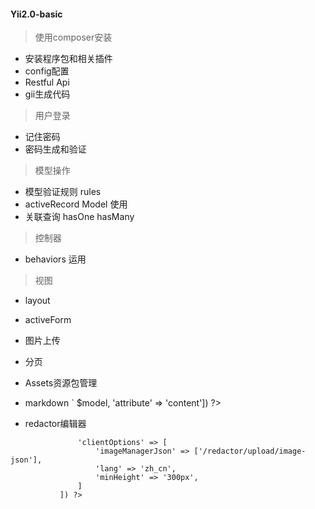 #### Yii2.0-basic
> 使用composer安装
* 安装程序包和相关插件
* config配置
* Restful Api
* gii生成代码
> 用户登录
* 记住密码
* 密码生成和验证
> 模型操作
* 模型验证规则 rules
* activeRecord Model 使用
* 关联查询 hasOne hasMany
> 控制器
* behaviors 运用
> 视图
* layout
* activeForm
* 图片上传
* 分页
* Assets资源包管理
* markdown `<?= Markdowneditor::widget(['model' => $model, 'attribute' => 'content']) ?>

* redactor编辑器 
```     <?= $form->field($model, 'content')->widget(\yii\redactor\widgets\Redactor::className(), [
               'clientOptions' => [
                   'imageManagerJson' => ['/redactor/upload/image-json'],
                   'lang' => 'zh_cn',
                   'minHeight' => '300px',
               ]
           ]) ?>
  ```
  



